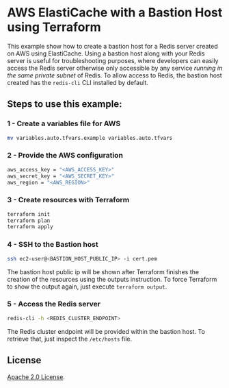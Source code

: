 # AWS ElastiCache with a Bastion Host using Terraform

This example show how to create a bastion host for a Redis server created on AWS using ElastiCache. Using a bastion host along with your Redis server is useful for troubleshooting purposes, where developers can easily access the Redis server otherwise only accessible by any service _running in the same private subnet_ of Redis. To allow access to Redis, the bastion host created has the `redis-cli` CLI installed by default.

## Steps to use this example:

### 1 - Create a variables file for AWS

```bash
mv variables.auto.tfvars.example variables.auto.tfvars
```

### 2 - Provide the AWS configuration

```bash
aws_access_key = "<AWS_ACCESS_KEY>"
aws_secret_key = "<AWS_SECRET_KEY>"
aws_region = "<AWS_REGION>"
```

### 3 - Create resources with Terraform

```bash
terraform init
terraform plan
terraform apply
```

### 4 - SSH to the Bastion host

```bash
ssh ec2-user@<BASTION_HOST_PUBLIC_IP> -i cert.pem
```

The bastion host public ip will be shown after Terraform finishes the creation of the resources using the outputs instruction. To force Terraform to show the output again, just execute `terraform output`.

### 5 - Access the Redis server

```bash
redis-cli -h <REDIS_CLUSTER_ENDPOINT>
```

The Redis cluster endpoint will be provided within the bastion host. To retrieve that, just inspect the `/etc/hosts` file.

## License

[Apache 2.0 License](./LICENSE).
